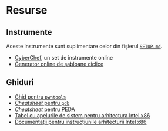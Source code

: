 # Resurse

## Instrumente

Aceste instrumente sunt suplimentare celor din fișierul [`SETUP.md`](SETUP.md).

- [CyberChef](https://gchq.github.io/CyberChef/), un set de instrumente online
- [Generator online de șabloane ciclice](https://wiremask.eu/tools/buffer-overflow-pattern-generator)

## Ghiduri

- [Ghid pentru `pwntools`](https://github.com/Gallopsled/pwntools-tutorial)
- [*Cheatsheet* pentru `gdb`](https://gist.github.com/rkubik/b96c23bd8ed58333de37f2b8cd052c30)
- [*Cheatsheet* pentru PEDA](https://github.com/ebtaleb/peda_cheatsheet/blob/master/peda.md)
- [Tabel cu apelurile de sistem pentru arhitectura Intel x86](https://chromium.googlesource.com/chromiumos/docs/+/master/constants/syscalls.md#x86-32_bit)
- [Documentații pentru instrucțiunile arhitecturii Intel x86](https://c9x.me/x86)
